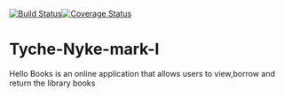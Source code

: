 [![Build Status](https://travis-ci.org/gkarumba/Tyche-Nyke-mark-I.svg?branch=develop)](https://travis-ci.org/gkarumba/Tyche-Nyke-mark-I)[![Coverage Status](https://coveralls.io/repos/github/gkarumba/Tyche-Nyke-mark-I/badge.svg)](https://coveralls.io/github/gkarumba/Tyche-Nyke-mark-I)



# Tyche-Nyke-mark-I
Hello Books is an online application that allows users to view,borrow and return the library books
